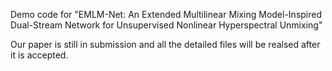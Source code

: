 Demo code for "EMLM-Net: An Extended Multilinear Mixing Model-Inspired Dual-Stream Network for Unsupervised Nonlinear Hyperspectral Unmixing"







Our paper is still in submission and all the detailed files will be realsed after it is accepted.
